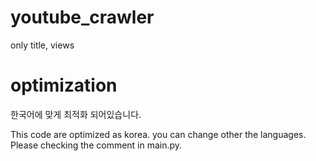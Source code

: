 # youtube_crawler
only title, views 
# optimization
한국어에 맞게 최적화 되어있습니다.

This code are optimized as korea. you can change other the languages.
Please checking the comment in main.py.
